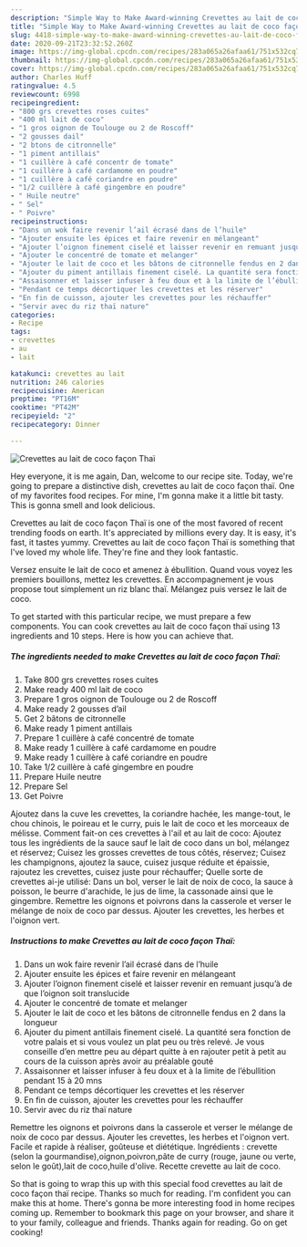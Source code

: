 ```yaml
---
description: "Simple Way to Make Award-winning Crevettes au lait de coco façon Thaï"
title: "Simple Way to Make Award-winning Crevettes au lait de coco façon Thaï"
slug: 4418-simple-way-to-make-award-winning-crevettes-au-lait-de-coco-facon-thai
date: 2020-09-21T23:32:52.260Z
image: https://img-global.cpcdn.com/recipes/283a065a26afaa61/751x532cq70/crevettes-au-lait-de-coco-facon-thai-photo-principale-de-la-recette.jpg
thumbnail: https://img-global.cpcdn.com/recipes/283a065a26afaa61/751x532cq70/crevettes-au-lait-de-coco-facon-thai-photo-principale-de-la-recette.jpg
cover: https://img-global.cpcdn.com/recipes/283a065a26afaa61/751x532cq70/crevettes-au-lait-de-coco-facon-thai-photo-principale-de-la-recette.jpg
author: Charles Huff
ratingvalue: 4.5
reviewcount: 6998
recipeingredient:
- "800 grs crevettes roses cuites"
- "400 ml lait de coco"
- "1 gros oignon de Toulouge ou 2 de Roscoff"
- "2 gousses dail"
- "2 btons de citronnelle"
- "1 piment antillais"
- "1 cuillère à café concentr de tomate"
- "1 cuillère à café cardamome en poudre"
- "1 cuillère à café coriandre en poudre"
- "1/2 cuillère à café gingembre en poudre"
- " Huile neutre"
- " Sel"
- " Poivre"
recipeinstructions:
- "Dans un wok faire revenir l’ail écrasé dans de l’huile"
- "Ajouter ensuite les épices et faire revenir en mélangeant"
- "Ajouter l’oignon finement ciselé et laisser revenir en remuant jusqu’à de que l’oignon soit translucide"
- "Ajouter le concentré de tomate et melanger"
- "Ajouter le lait de coco et les bâtons de citronnelle fendus en 2 dans la longueur"
- "Ajouter du piment antillais finement ciselé. La quantité sera fonction de votre palais et si vous voulez un plat peu ou très relevé. Je vous conseille d’en mettre peu au départ quitte à en rajouter petit à petit au cours de la cuisson après avoir au préalable gouté"
- "Assaisonner et laisser infuser à feu doux et à la limite de l’ébullition pendant 15 à 20 mns"
- "Pendant ce temps décortiquer les crevettes et les réserver"
- "En fin de cuisson, ajouter les crevettes pour les réchauffer"
- "Servir avec du riz thaï nature"
categories:
- Recipe
tags:
- crevettes
- au
- lait

katakunci: crevettes au lait 
nutrition: 246 calories
recipecuisine: American
preptime: "PT16M"
cooktime: "PT42M"
recipeyield: "2"
recipecategory: Dinner

---
```



![Crevettes au lait de coco façon Thaï](https://img-global.cpcdn.com/recipes/283a065a26afaa61/751x532cq70/crevettes-au-lait-de-coco-facon-thai-photo-principale-de-la-recette.jpg)

Hey everyone, it is me again, Dan, welcome to our recipe site. Today, we're going to prepare a distinctive dish, crevettes au lait de coco façon thaï. One of my favorites food recipes. For mine, I'm gonna make it a little bit tasty. This is gonna smell and look delicious.

Crevettes au lait de coco façon Thaï is one of the most favored of recent trending foods on earth. It's appreciated by millions every day. It is easy, it's fast, it tastes yummy. Crevettes au lait de coco façon Thaï is something that I've loved my whole life. They're fine and they look fantastic.

Versez ensuite le lait de coco et amenez à ébullition. Quand vous voyez les premiers bouillons, mettez les crevettes. En accompagnement je vous propose tout simplement un riz blanc thaï. Mélangez puis versez le lait de coco.


To get started with this particular recipe, we must prepare a few components. You can cook crevettes au lait de coco façon thaï using 13 ingredients and 10 steps. Here is how you can achieve that.

<!--inarticleads1-->

##### The ingredients needed to make Crevettes au lait de coco façon Thaï:

1. Take 800 grs crevettes roses cuites
1. Make ready 400 ml lait de coco
1. Prepare 1 gros oignon de Toulouge ou 2 de Roscoff
1. Make ready 2 gousses d’ail
1. Get 2 bâtons de citronnelle
1. Make ready 1 piment antillais
1. Prepare 1 cuillère à café concentré de tomate
1. Make ready 1 cuillère à café cardamome en poudre
1. Make ready 1 cuillère à café coriandre en poudre
1. Take 1/2 cuillère à café gingembre en poudre
1. Prepare  Huile neutre
1. Prepare  Sel
1. Get  Poivre


Ajoutez dans la cuve les crevettes, la coriandre hachée, les mange-tout, le chou chinois, le poireau et le curry, puis le lait de coco et les morceaux de mélisse. Comment fait-on ces crevettes à l&#39;ail et au lait de coco: Ajoutez tous les ingrédients de la sauce sauf le lait de coco dans un bol, mélangez et réservez; Cuisez les grosses crevettes de tous côtés, réservez; Cuisez les champignons, ajoutez la sauce, cuisez jusque réduite et épaissie, rajoutez les crevettes, cuisez juste pour réchauffer; Quelle sorte de crevettes ai-je utilisé: Dans un bol, verser le lait de noix de coco, la sauce à poisson, le beurre d&#39;arachide, le jus de lime, la cassonade ainsi que le gingembre. Remettre les oignons et poivrons dans la casserole et verser le mélange de noix de coco par dessus. Ajouter les crevettes, les herbes et l&#39;oignon vert. 

<!--inarticleads2-->

##### Instructions to make Crevettes au lait de coco façon Thaï:

1. Dans un wok faire revenir l’ail écrasé dans de l’huile
1. Ajouter ensuite les épices et faire revenir en mélangeant
1. Ajouter l’oignon finement ciselé et laisser revenir en remuant jusqu’à de que l’oignon soit translucide
1. Ajouter le concentré de tomate et melanger
1. Ajouter le lait de coco et les bâtons de citronnelle fendus en 2 dans la longueur
1. Ajouter du piment antillais finement ciselé. La quantité sera fonction de votre palais et si vous voulez un plat peu ou très relevé. Je vous conseille d’en mettre peu au départ quitte à en rajouter petit à petit au cours de la cuisson après avoir au préalable gouté
1. Assaisonner et laisser infuser à feu doux et à la limite de l’ébullition pendant 15 à 20 mns
1. Pendant ce temps décortiquer les crevettes et les réserver
1. En fin de cuisson, ajouter les crevettes pour les réchauffer
1. Servir avec du riz thaï nature


Remettre les oignons et poivrons dans la casserole et verser le mélange de noix de coco par dessus. Ajouter les crevettes, les herbes et l&#39;oignon vert. Facile et rapide à réaliser, goûteuse et diététique. Ingrédients : crevette (selon la gourmandise),oignon,poivron,pâte de curry (rouge, jaune ou verte, selon le goût),lait de coco,huile d&#39;olive. Recette crevette au lait de coco. 

So that is going to wrap this up with this special food crevettes au lait de coco façon thaï recipe. Thanks so much for reading. I'm confident you can make this at home. There's gonna be more interesting food in home recipes coming up. Remember to bookmark this page on your browser, and share it to your family, colleague and friends. Thanks again for reading. Go on get cooking!
